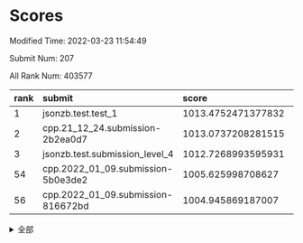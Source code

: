 # Scores

Modified Time: 2022-03-23 11:54:49

Submit Num: 207

All Rank Num: 403577

| rank |               submit               |       score        |       sigma        | pk_num |
| :--- | :--------------------------------- | :----------------- | :----------------- | :----- |
| 1    | jsonzb.test.test_1                 | 1013.4752471377832 | 0.8153643394009943 | 7799   |
| 2    | cpp.21_12_24.submission-2b2ea0d7   | 1013.0737208281515 | 0.80052715732301   | 7797   |
| 3    | jsonzb.test.submission_level_4     | 1012.7268993595931 | 0.7863841858000893 | 7801   |
| 54   | cpp.2022_01_09.submission-5b0e3de2 | 1005.625998708627  | 0.7181840986702456 | 7801   |
| 56   | cpp.2022_01_09.submission-816672bd | 1004.945869187007  | 0.7261073020499517 | 7799   |


<details>
<summary>全部</summary>

| rank |                 submit                 |       score        |       sigma        | pk_num |
| :--- | :------------------------------------- | :----------------- | :----------------- | :----- |
| 1    | jsonzb.test.test_1                     | 1013.4752471377832 | 0.8153643394009943 | 7799   |
| 2    | cpp.21_12_24.submission-2b2ea0d7       | 1013.0737208281515 | 0.80052715732301   | 7797   |
| 3    | jsonzb.test.submission_level_4         | 1012.7268993595931 | 0.7863841858000893 | 7801   |
| 4    | gobigger.level_3.submission_level_3_25 | 1011.5986928484274 | 0.7670395789603225 | 7804   |
| 5    | gobigger.level_3.submission_level_3_23 | 1011.2300164088834 | 0.7574044811414837 | 7801   |
| 6    | gobigger.level_3.submission_level_3_30 | 1011.1087205080273 | 0.7696273610816724 | 7794   |
| 7    | gobigger.level_3.submission_level_3_0  | 1011.0976694390966 | 0.76377842849942   | 7798   |
| 8    | gobigger.level_3.submission_level_3_15 | 1011.060186519871  | 0.775444070409224  | 7803   |
| 9    | gobigger.level_3.submission_level_3_42 | 1010.9731198815061 | 0.7668910863946101 | 7789   |
| 10   | gobigger.level_3.submission_level_3_28 | 1010.9661377875368 | 0.7470179836476356 | 7800   |
| 11   | gobigger.level_3.submission_level_3_36 | 1010.7911432686237 | 0.7620157997571783 | 7796   |
| 12   | gobigger.level_3.submission_level_3_29 | 1010.7267787963225 | 0.7648826274782966 | 7802   |
| 13   | gobigger.level_3.submission_level_3_4  | 1010.7222873447329 | 0.7588689682656313 | 7797   |
| 14   | gobigger.level_3.submission_level_3_19 | 1010.6812989366637 | 0.77276018880196   | 7793   |
| 15   | gobigger.level_3.submission_level_3_9  | 1010.6057882658043 | 0.7719784754713013 | 7796   |
| 16   | gobigger.level_3.submission_level_3_27 | 1010.573034443287  | 0.7479862600200886 | 7795   |
| 17   | gobigger.level_3.submission_level_3_20 | 1010.5090456006604 | 0.7710991166507911 | 7799   |
| 18   | gobigger.level_3.submission_level_3_21 | 1010.4641250587401 | 0.757281567647684  | 7798   |
| 19   | gobigger.level_3.submission_level_3_24 | 1010.460228076958  | 0.7830971594518152 | 7799   |
| 20   | gobigger.level_3.submission_level_3_26 | 1010.4144441292898 | 0.7381843425998303 | 7799   |
| 21   | gobigger.level_3.submission_level_3_43 | 1010.3410873477218 | 0.7839633827770938 | 7795   |
| 22   | gobigger.level_3.submission_level_3_3  | 1010.2856805444269 | 0.7641668426430763 | 7796   |
| 23   | gobigger.level_3.submission_level_3_49 | 1010.2856536407401 | 0.744814505084313  | 7796   |
| 24   | gobigger.level_3.submission_level_3_33 | 1010.275403730648  | 0.7658155594910849 | 7803   |
| 25   | gobigger.level_3.submission_level_3_47 | 1010.2668762520541 | 0.7481707261528631 | 7802   |
| 26   | gobigger.level_3.submission_level_3_6  | 1010.2376564705514 | 0.7573535827303276 | 7797   |
| 27   | gobigger.level_3.submission_level_3_34 | 1010.209615046337  | 0.7529864642638412 | 7798   |
| 28   | gobigger.level_3.submission_level_3_38 | 1010.1778089860741 | 0.7377942514993416 | 7802   |
| 29   | gobigger.level_3.submission_level_3_45 | 1010.0591193371987 | 0.7478252112570317 | 7793   |
| 30   | gobigger.level_3.submission_level_3_5  | 1009.9767584985128 | 0.7606230214436166 | 7797   |
| 31   | gobigger.level_3.submission_level_3_11 | 1009.8807696488379 | 0.7895483247533147 | 7797   |
| 32   | gobigger.level_3.submission_level_3_40 | 1009.8566277764597 | 0.757792866614308  | 7803   |
| 33   | gobigger.level_3.submission_level_3_22 | 1009.8462359766378 | 0.7594760414552703 | 7793   |
| 34   | gobigger.level_3.submission_level_3_48 | 1009.7150468056203 | 0.7598583752703193 | 7800   |
| 35   | gobigger.level_3.submission_level_3_12 | 1009.6535210183506 | 0.7578561213567389 | 7798   |
| 36   | gobigger.level_3.submission_level_3_41 | 1009.565484263051  | 0.7385572202268116 | 7795   |
| 37   | gobigger.level_3.submission_level_3_46 | 1009.5534761323164 | 0.7598725986313263 | 7795   |
| 38   | gobigger.level_3.submission_level_3_16 | 1009.5020665694854 | 0.7504498372496657 | 7794   |
| 39   | gobigger.level_3.submission_level_3_1  | 1009.4685047598424 | 0.7433740205189379 | 7799   |
| 40   | gobigger.level_3.submission_level_3_39 | 1009.2860718826391 | 0.7726972535578005 | 7801   |
| 41   | gobigger.level_3.submission_level_3_31 | 1009.2724226907907 | 0.7456684115457295 | 7797   |
| 42   | gobigger.level_3.submission_level_3_17 | 1009.2119870883503 | 0.7393327806818177 | 7797   |
| 43   | gobigger.level_3.submission_level_3_2  | 1009.1929403132866 | 0.738355163587592  | 7800   |
| 44   | gobigger.level_3.submission_level_3_44 | 1009.0752642169123 | 0.763437165011872  | 7796   |
| 45   | gobigger.level_3.submission_level_3_14 | 1008.997061776294  | 0.7454672548902084 | 7797   |
| 46   | gobigger.level_3.submission_level_3_10 | 1008.9822348244859 | 0.7514422457550437 | 7800   |
| 47   | gobigger.level_3.submission_level_3_35 | 1008.9793022307911 | 0.7397739102753246 | 7798   |
| 48   | gobigger.level_3.submission_level_3_32 | 1008.9303955458261 | 0.7347976542293255 | 7794   |
| 49   | gobigger.level_3.submission_level_3_13 | 1008.9027684826617 | 0.767318617859488  | 7800   |
| 50   | gobigger.level_3.submission_level_3_18 | 1008.8275044159383 | 0.7622261089112418 | 7802   |
| 51   | gobigger.level_3.submission_level_3_7  | 1008.7964490921436 | 0.7691313292057078 | 7798   |
| 52   | gobigger.level_3.submission_level_3_8  | 1008.7572958164292 | 0.7589318230967536 | 7800   |
| 53   | gobigger.level_3.submission_level_3_37 | 1008.7014887553994 | 0.7624348183006423 | 7804   |
| 54   | cpp.2022_01_09.submission-5b0e3de2     | 1005.625998708627  | 0.7181840986702456 | 7801   |
| 55   | gobigger.level_1.submission_level_1_30 | 1005.2842043653447 | 0.7218092657590112 | 7798   |
| 56   | cpp.2022_01_09.submission-816672bd     | 1004.945869187007  | 0.7261073020499517 | 7799   |
| 57   | gobigger.level_1.submission_level_1_19 | 1004.8021116096935 | 0.7240698300738058 | 7795   |
| 58   | gobigger.level_1.submission_level_1_41 | 1004.5788127108776 | 0.7324905116985776 | 7796   |
| 59   | gobigger.level_1.submission_level_1_1  | 1004.5448144577335 | 0.7354690080080318 | 7797   |
| 60   | gobigger.level_1.submission_level_1_44 | 1004.5190835283233 | 0.7329252828885588 | 7801   |
| 61   | gobigger.level_1.submission_level_1_43 | 1004.1899120949037 | 0.720673659887008  | 7802   |
| 62   | gobigger.level_1.submission_level_1_4  | 1004.1156919726322 | 0.7001366590685509 | 7794   |
| 63   | gobigger.level_1.submission_level_1_23 | 1003.9692649644186 | 0.7147666080980902 | 7800   |
| 64   | gobigger.level_1.submission_level_1_18 | 1003.8438375860767 | 0.7220835157927527 | 7802   |
| 65   | gobigger.level_1.submission_level_1_11 | 1003.8083364755552 | 0.7116960742372235 | 7803   |
| 66   | gobigger.level_1.submission_level_1_34 | 1003.7641491729912 | 0.7169153944645186 | 7799   |
| 67   | gobigger.level_1.submission_level_1_27 | 1003.7028065910703 | 0.7229936909302314 | 7801   |
| 68   | gobigger.level_1.submission_level_1_35 | 1003.66732784004   | 0.7208168979049041 | 7798   |
| 69   | gobigger.level_1.submission_level_1_25 | 1003.6099638816395 | 0.713699434662025  | 7798   |
| 70   | gobigger.level_1.submission_level_1_37 | 1003.5823539037541 | 0.7196389571343774 | 7797   |
| 71   | gobigger.level_1.submission_level_1_36 | 1003.5655868692784 | 0.7264861982912417 | 7804   |
| 72   | gobigger.level_1.submission_level_1_45 | 1003.5390408204171 | 0.708891255974697  | 7800   |
| 73   | gobigger.level_1.submission_level_1_38 | 1003.532600623951  | 0.726885535904542  | 7798   |
| 74   | gobigger.level_1.submission_level_1_9  | 1003.5094031528982 | 0.7091983446140847 | 7806   |
| 75   | gobigger.level_1.submission_level_1_20 | 1003.47622708218   | 0.7174915267357818 | 7801   |
| 76   | gobigger.level_1.submission_level_1_42 | 1003.4679705698316 | 0.7240482726507449 | 7792   |
| 77   | gobigger.level_1.submission_level_1_47 | 1003.4228276312689 | 0.7358051400153948 | 7803   |
| 78   | gobigger.level_1.submission_level_1_40 | 1003.3842880323905 | 0.7167589882814661 | 7790   |
| 79   | gobigger.level_1.submission_level_1_33 | 1003.3443541542769 | 0.7133232871220324 | 7797   |
| 80   | gobigger.level_1.submission_level_1_8  | 1003.2967887015484 | 0.702877111352146  | 7792   |
| 81   | gobigger.level_1.submission_level_1_39 | 1003.2899645327607 | 0.7176254462684974 | 7802   |
| 82   | gobigger.level_1.submission_level_1_29 | 1003.2861590109036 | 0.7217527111025931 | 7802   |
| 83   | gobigger.level_1.submission_level_1_5  | 1003.275076700358  | 0.7176770588295068 | 7800   |
| 84   | gobigger.level_1.submission_level_1_24 | 1003.2636453039144 | 0.7229889982624473 | 7799   |
| 85   | gobigger.level_1.submission_level_1_3  | 1003.1944473725454 | 0.7122679654774067 | 7799   |
| 86   | gobigger.level_1.submission_level_1_10 | 1003.1797343718936 | 0.7221583743038028 | 7796   |
| 87   | gobigger.level_1.submission_level_1_22 | 1003.1741361129294 | 0.7208770045703435 | 7800   |
| 88   | gobigger.level_1.submission_level_1_0  | 1003.1398927545409 | 0.7139218893831868 | 7796   |
| 89   | gobigger.level_1.submission_level_1_2  | 1003.1092032675552 | 0.7097080391743877 | 7798   |
| 90   | gobigger.level_1.submission_level_1_48 | 1003.0500369619663 | 0.712913684913582  | 7802   |
| 91   | gobigger.level_1.submission_level_1_17 | 1003.0034744242814 | 0.7086074539869829 | 7804   |
| 92   | gobigger.level_1.submission_level_1_26 | 1002.9856738714984 | 0.7119981414184934 | 7799   |
| 93   | gobigger.level_1.submission_level_1_15 | 1002.9010959754191 | 0.7254923857486759 | 7800   |
| 94   | gobigger.level_1.submission_level_1_7  | 1002.8521846804771 | 0.7252038146198572 | 7797   |
| 95   | gobigger.level_1.submission_level_1_31 | 1002.7582863493988 | 0.7090297130281292 | 7800   |
| 96   | gobigger.level_1.submission_level_1_14 | 1002.7331902583911 | 0.7095171213612589 | 7802   |
| 97   | gobigger.level_1.submission_level_1_13 | 1002.6158182917367 | 0.7117172121457577 | 7796   |
| 98   | gobigger.level_1.submission_level_1_32 | 1002.6111904117801 | 0.7131332906400097 | 7798   |
| 99   | gobigger.level_1.submission_level_1_6  | 1002.5182401850964 | 0.713089954784246  | 7797   |
| 100  | gobigger.level_1.submission_level_1_12 | 1002.4258255140835 | 0.7137706485460107 | 7799   |
| 101  | gobigger.level_1.submission_level_1_49 | 1002.4085969664432 | 0.7175447546208429 | 7802   |
| 102  | gobigger.level_1.submission_level_1_21 | 1002.275828443025  | 0.7122409942335887 | 7795   |
| 103  | gobigger.level_1.submission_level_1_16 | 1002.2237416813693 | 0.7188740538240767 | 7801   |
| 104  | gobigger.level_1.submission_level_1_28 | 1002.1912649252668 | 0.7099039122877385 | 7799   |
| 105  | gobigger.level_1.submission_level_1_46 | 1001.8798389689975 | 0.7127030819050068 | 7798   |
| 106  | gobigger.random.submission_random_20   | 997.2655144289736  | 0.7129133799201616 | 7797   |
| 107  | gobigger.random.submission_random_29   | 997.2515205741861  | 0.7086751670205005 | 7802   |
| 108  | gobigger.random.submission_random_26   | 997.1481539340934  | 0.716884878553801  | 7805   |
| 109  | gobigger.random.submission_random_15   | 997.1410090161971  | 0.7213154010008976 | 7802   |
| 110  | gobigger.random.submission_random_28   | 996.9284194720991  | 0.71265135623499   | 7798   |
| 111  | gobigger.random.submission_random_11   | 996.8524719493093  | 0.7104237642139428 | 7794   |
| 112  | gobigger.random.submission_random_32   | 996.5294465606681  | 0.7132160580113014 | 7799   |
| 113  | gobigger.random.submission_random_19   | 996.5193868079922  | 0.7143262888164944 | 7800   |
| 114  | gobigger.random.submission_random_3    | 996.4950958990693  | 0.7157020070099331 | 7797   |
| 115  | gobigger.random.submission_random_0    | 996.476644647244   | 0.7055035256820494 | 7793   |
| 116  | gobigger.random.submission_random_14   | 996.4651781481492  | 0.7072567671700579 | 7799   |
| 117  | gobigger.random.submission_random_45   | 996.4450904280487  | 0.7033592729055645 | 7800   |
| 118  | gobigger.random.submission_random_27   | 996.4007206674207  | 0.7097317639830882 | 7798   |
| 119  | gobigger.random.submission_random_40   | 996.3548494293336  | 0.7017822796333624 | 7798   |
| 120  | gobigger.random.submission_random_49   | 996.3064760650459  | 0.7049153340117409 | 7798   |
| 121  | gobigger.random.submission_random_17   | 996.2741965549429  | 0.6970251634034046 | 7798   |
| 122  | gobigger.random.submission_random_24   | 996.2434347155105  | 0.7113578861851686 | 7798   |
| 123  | gobigger.random.submission_random_35   | 996.2409380962138  | 0.7146284165996238 | 7798   |
| 124  | gobigger.random.submission_random_42   | 996.2136831863413  | 0.710684656830648  | 7802   |
| 125  | gobigger.random.submission_random_9    | 996.1992525977745  | 0.7155086815543533 | 7798   |
| 126  | gobigger.random.submission_random_33   | 996.1586625578341  | 0.7025648457074322 | 7794   |
| 127  | gobigger.random.submission_random_5    | 996.1517090147197  | 0.7038215500922235 | 7794   |
| 128  | gobigger.random.submission_random_43   | 996.1240304559028  | 0.7236452882681089 | 7802   |
| 129  | gobigger.random.submission_random_7    | 996.1011163401661  | 0.7089551626061391 | 7798   |
| 130  | gobigger.random.submission_random_21   | 996.063241312107   | 0.7128795375715824 | 7793   |
| 131  | gobigger.random.submission_random_16   | 996.0032251637342  | 0.7122211679289636 | 7802   |
| 132  | gobigger.random.submission_random_6    | 995.9852202595109  | 0.7179521708622587 | 7799   |
| 133  | gobigger.random.submission_random_4    | 995.9569581024949  | 0.716212000030369  | 7799   |
| 134  | gobigger.random.submission_random_39   | 995.9377311976042  | 0.7181627555598348 | 7803   |
| 135  | gobigger.random.submission_random_48   | 995.9164828849567  | 0.7238278527207289 | 7794   |
| 136  | gobigger.random.submission_random_23   | 995.8725919424203  | 0.7011044100206922 | 7798   |
| 137  | gobigger.random.submission_random_12   | 995.8498743454871  | 0.713578036426222  | 7798   |
| 138  | gobigger.random.submission_random_38   | 995.8008346785205  | 0.7163571648352695 | 7794   |
| 139  | gobigger.random.submission_random_13   | 995.7168317934315  | 0.7045788680531268 | 7800   |
| 140  | gobigger.random.submission_random_10   | 995.6952302708519  | 0.7015230074431037 | 7796   |
| 141  | gobigger.random.submission_random_25   | 995.6445924306286  | 0.708791113191157  | 7798   |
| 142  | gobigger.random.submission_random_2    | 995.5781849592339  | 0.7255714854240753 | 7805   |
| 143  | gobigger.random.submission_random_47   | 995.5483477545473  | 0.6984886028931249 | 7798   |
| 144  | gobigger.random.submission_random_31   | 995.4137451898985  | 0.7155078555224065 | 7800   |
| 145  | gobigger.random.submission_random_18   | 995.3892867414479  | 0.7137655545701946 | 7795   |
| 146  | gobigger.random.submission_random_36   | 995.3194066264072  | 0.7404918466410343 | 7796   |
| 147  | gobigger.random.submission_random_41   | 995.2940254680559  | 0.7109180309166252 | 7800   |
| 148  | gobigger.random.submission_random_34   | 995.2850528051704  | 0.7229395934543256 | 7799   |
| 149  | gobigger.random.submission_random_22   | 995.2303440451943  | 0.7179320373231444 | 7798   |
| 150  | gobigger.random.submission_random_44   | 995.1968356686327  | 0.72013622958738   | 7802   |
| 151  | gobigger.random.submission_random_37   | 995.105086361071   | 0.7124461463095776 | 7800   |
| 152  | gobigger.random.submission_random_8    | 995.0935692748044  | 0.7162731550247248 | 7794   |
| 153  | gobigger.random.submission_random_1    | 995.0529400764842  | 0.7144465973154474 | 7801   |
| 154  | gobigger.random.submission_random_30   | 994.7775023668266  | 0.7205284504421989 | 7802   |
| 155  | gobigger.random.submission_random_46   | 994.1946085110416  | 0.7262963947397095 | 7803   |
| 156  | gobigger.level_2.submission_level_2_7  | 993.9835084511689  | 0.7390215878735255 | 7798   |
| 157  | gobigger.level_2.submission_level_2_2  | 993.9505646287084  | 0.727473296730386  | 7803   |
| 158  | gobigger.level_2.submission_level_2_23 | 993.9031547042816  | 0.7331549791644109 | 7798   |
| 159  | gobigger.level_2.submission_level_2_22 | 993.5933050031766  | 0.7323160965672119 | 7800   |
| 160  | gobigger.level_2.submission_level_2_38 | 993.4410825466982  | 0.7208132882544468 | 7802   |
| 161  | gobigger.level_2.submission_level_2_0  | 992.9418696032159  | 0.7242869928964254 | 7796   |
| 162  | gobigger.level_2.submission_level_2_3  | 992.8624348361192  | 0.7290389605915786 | 7801   |
| 163  | gobigger.level_2.submission_level_2_41 | 992.8247544314729  | 0.7424537600553601 | 7801   |
| 164  | gobigger.level_2.submission_level_2_21 | 992.7940357139208  | 0.7405488232978417 | 7791   |
| 165  | gobigger.level_2.submission_level_2_27 | 992.7362249713317  | 0.7282181807147449 | 7792   |
| 166  | gobigger.level_2.submission_level_2_16 | 992.6869914989602  | 0.7412508076892612 | 7798   |
| 167  | gobigger.level_2.submission_level_2_49 | 992.6735726758141  | 0.7470584166275372 | 7797   |
| 168  | gobigger.level_2.submission_level_2_1  | 992.6010830785799  | 0.7461162626677873 | 7801   |
| 169  | gobigger.level_2.submission_level_2_25 | 992.5453475225527  | 0.7342315392209285 | 7796   |
| 170  | gobigger.level_2.submission_level_2_12 | 992.4701630412064  | 0.7243597994485199 | 7798   |
| 171  | gobigger.level_2.submission_level_2_4  | 992.4224345872587  | 0.7262616975004682 | 7800   |
| 172  | gobigger.level_2.submission_level_2_44 | 992.4092510831193  | 0.7513588772749634 | 7798   |
| 173  | gobigger.level_2.submission_level_2_19 | 992.4008739786626  | 0.7346018839839039 | 7802   |
| 174  | gobigger.level_2.submission_level_2_13 | 992.3444708945075  | 0.7370402536984002 | 7803   |
| 175  | gobigger.level_2.submission_level_2_35 | 992.3344093292843  | 0.7357214683536137 | 7797   |
| 176  | gobigger.level_2.submission_level_2_33 | 992.2901579266006  | 0.7479031958619269 | 7796   |
| 177  | gobigger.level_2.submission_level_2_10 | 992.2746414435949  | 0.7399569007283396 | 7800   |
| 178  | gobigger.level_2.submission_level_2_15 | 992.1276178715783  | 0.7401453514294448 | 7803   |
| 179  | gobigger.level_2.submission_level_2_48 | 992.0818282206096  | 0.7357801198289041 | 7798   |
| 180  | gobigger.level_2.submission_level_2_46 | 992.0652203639556  | 0.7368699227003735 | 7801   |
| 181  | gobigger.level_2.submission_level_2_14 | 992.0325696127344  | 0.7442160267995893 | 7796   |
| 182  | gobigger.level_2.submission_level_2_18 | 991.9789755737402  | 0.7292484453286222 | 7805   |
| 183  | gobigger.level_2.submission_level_2_29 | 991.9742562759799  | 0.7587888915540152 | 7797   |
| 184  | gobigger.level_2.submission_level_2_26 | 991.9611019267965  | 0.7266485037982151 | 7796   |
| 185  | gobigger.level_2.submission_level_2_45 | 991.9274397026321  | 0.7451201344520842 | 7796   |
| 186  | gobigger.level_2.submission_level_2_47 | 991.9058086424384  | 0.7400926791643704 | 7803   |
| 187  | gobigger.level_2.submission_level_2_5  | 991.8489528791986  | 0.7463280944295517 | 7800   |
| 188  | gobigger.level_2.submission_level_2_8  | 991.741347944783   | 0.7530174199769548 | 7792   |
| 189  | gobigger.level_2.submission_level_2_20 | 991.7166388180609  | 0.7409962289791797 | 7798   |
| 190  | gobigger.level_2.submission_level_2_9  | 991.6692393003216  | 0.7321609885014568 | 7794   |
| 191  | gobigger.level_2.submission_level_2_24 | 991.6285242463949  | 0.7463290728429592 | 7792   |
| 192  | gobigger.level_2.submission_level_2_36 | 991.6247153865792  | 0.7537520208571198 | 7798   |
| 193  | gobigger.level_2.submission_level_2_31 | 991.6014588164763  | 0.7382920543327595 | 7804   |
| 194  | gobigger.level_2.submission_level_2_42 | 991.4723042963105  | 0.7422651050011776 | 7798   |
| 195  | gobigger.level_2.submission_level_2_32 | 991.4560759775195  | 0.7482538829383897 | 7803   |
| 196  | gobigger.level_2.submission_level_2_17 | 991.3833258831509  | 0.735833165935349  | 7797   |
| 197  | gobigger.level_2.submission_level_2_28 | 991.351815421594   | 0.7469540173316236 | 7800   |
| 198  | gobigger.level_2.submission_level_2_34 | 991.1780316125412  | 0.7594517436274112 | 7798   |
| 199  | gobigger.level_2.submission_level_2_6  | 991.0512635392238  | 0.7623603008484429 | 7799   |
| 200  | gobigger.level_2.submission_level_2_11 | 990.8477178963597  | 0.7537018144987438 | 7803   |
| 201  | gobigger.level_2.submission_level_2_39 | 990.7908851947016  | 0.7607320701107017 | 7804   |
| 202  | gobigger.level_2.submission_level_2_30 | 990.6324932494861  | 0.7559820289102519 | 7798   |
| 203  | gobigger.level_2.submission_level_2_37 | 990.5225241939447  | 0.7850138815907243 | 7803   |
| 204  | gobigger.level_2.submission_level_2_43 | 989.846863775891   | 0.770108430367986  | 7794   |
| 205  | gobigger.level_2.submission_level_2_40 | 989.4534417186603  | 0.7738005615842853 | 7801   |
| 206  | gobigger.none.submission_none_0        | 978.0261107717348  | 1.2419054845411852 | 7800   |
| 207  | gobigger.none.submission_none_1        | 976.2551498291557  | 1.4477797859469355 | 7801   |

</details>